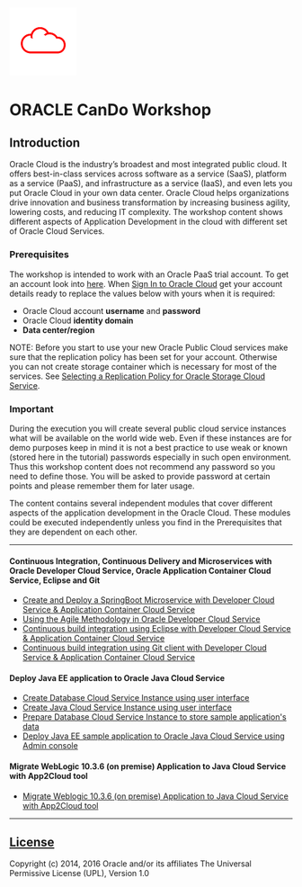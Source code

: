 ![](common/images/customer.logo.png)
---
# ORACLE CanDo Workshop #

## Introduction ##

Oracle Cloud is the industry’s broadest and most integrated public cloud. It offers best-in-class services across software as a service (SaaS), platform as a service (PaaS), and infrastructure as a service (IaaS), and even lets you put Oracle Cloud in your own data center. Oracle Cloud helps organizations drive innovation and business transformation by increasing business agility, lowering costs, and reducing IT complexity. The workshop content shows different aspects of Application Development in the cloud with different set of Oracle Cloud Services.

### Prerequisites ###

The workshop is intended to work with an Oracle PaaS trial account. To get an account look into [here](common/request.for.trial.md). When [Sign In to Oracle Cloud](common/sign.in.to.oracle.cloud.md) get your account details ready to replace the values below with yours when it is required:

+ Oracle Cloud account **username** and **password**
+ Oracle Cloud **identity domain**
+ **Data center/region**

NOTE: Before you start to use your new Oracle Public Cloud services make sure that the replication policy has been set for your account. Otherwise you can not create storage container which is necessary for most of the services. See [Selecting a Replication Policy for Oracle Storage Cloud Service](https://docs.oracle.com/en/cloud/iaas/storage-cloud/cssto/selecting-replication-policy-your-service-instance.html).

### Important ###

During the execution you will create several public cloud service instances what will be available on the world wide web. Even if these instances are for demo purposes keep in mind it is not a best practice to use weak or known (stored here in the tutorial) passwords especially in such open environment. Thus this workshop content does not recommend any password so you need to define those. You will be asked to provide password at certain points and please remember them  for  later usage.

The content contains several independent modules that cover different aspects of the application development in the Oracle Cloud. These modules could be executed independently unless you find in the Prerequisites that they are dependent on each other.

----

#### Continuous Integration, Continuous Delivery and Microservices with Oracle Developer Cloud Service, Oracle Application Container Cloud Service, Eclipse and Git ####

+ [Create and Deploy a SpringBoot Microservice with Developer Cloud Service & Application Container Cloud Service](springboot-sample/README.md)
+ [Using the Agile Methodology in Oracle Developer Cloud Service](agile/README.md)
+ [Continuous build integration using Eclipse with Developer Cloud Service & Application Container Cloud Service](oepe/README.md)
+ [Continuous build integration using Git client with Developer Cloud Service & Application Container Cloud Service](gitclient/README.md)


#### Deploy Java EE application to Oracle Java Cloud Service ####

+ [Create Database Cloud Service Instance using user interface](dbcs-create/README.md)
+ [Create Java Cloud Service Instance using user interface](jcs-create/README.md)
+ [Prepare Database Cloud Service Instance to store sample application's data](dbcs-prepare/README.md)
+ [Deploy Java EE sample application to Oracle Java Cloud Service using Admin console](jcs-deploy/README.md)


#### Migrate WebLogic 10.3.6 (on premise) Application to Java Cloud Service with App2Cloud tool ####

+ [Migrate Weblogic 10.3.6 (on premise) Application to Java Cloud Service with App2Cloud tool](app-2-cloud/README.md)


---

## [License](LICENSE.md)
Copyright (c) 2014, 2016 Oracle and/or its affiliates
The Universal Permissive License (UPL), Version 1.0
